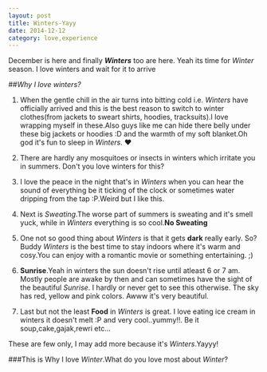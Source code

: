 ```yaml
---
layout: post
title: Winters-Yayy
date: 2014-12-12
category: love,experience
---
```

December is here and finally ***Winters*** too are here. Yeah its time for *Winter* season. I love winters and wait for it to arrive

##*Why I love winters?*

1. When the gentle chill in the air turns  into bitting cold i.e. *Winters* have officially arrived and this is the best reason to switch to winter clothes(from jackets to sweart shirts, hoodies, tracksuits).I love wrapping myself in these.Also guys like me can hide there belly under these big jackets or hoodies :D and the warmth of my soft blanket.Oh god it's fun to sleep in *Winters*. ♥

2. There are hardly any mosquitoes or insects in winters which irritate you in summers. Don't you love winters for this?

3. I love the peace in the night that's in *Winters* when you can hear the sound of everything be it ticking of the clock or sometimes water dripping from the tap :P.Weird but I like this.

4. Next is *Sweating*.The worse part of summers is sweating and it's smell yuck, while in *Winters* everything is so cool.**No Sweating**

5. One not so good thing about *Winters* is that it gets **dark** really early. So? Buddy *Winters* is the best time to stay indoors where it's warm and cosy.You can enjoy with a romantic movie or something entertaining. ;)

6. **Sunrise**.Yeah in winters the sun doesn't rise until atleast 6 or 7 am. Mostly people are awake by then and can sometimes have the sight of the beautiful *Sunrise*. I hardly or never get to see this otherwise. The sky has red, yellow and pink colors. Awww it's very beautiful.

7. Last but not the least **Food** in *Winters* is great. I love eating ice cream in winters it doesn't melt :P and very cool..yummy!!. Be it soup,cake,gajak,rewri etc...

These are few only, I may add more because it's *Winters*.Yayyy!

###This is Why I love *Winter*.What do you love most about *Winter*?
